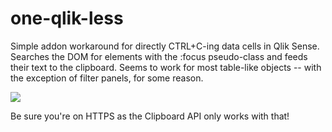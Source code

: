 # one-qlik-less
Simple addon workaround for directly CTRL+C-ing data cells in Qlik Sense. Searches the DOM for elements with the :focus pseudo-class and feeds their text to the clipboard. Seems to work for most table-like objects -- with the exception of filter panels, for some reason.

[<img src="https://blog.mozilla.org/addons/files/2015/11/get-the-addon.png">](https://addons.mozilla.org/pt-BR/firefox/addon/one-qlik-less/)

Be sure you're on HTTPS as the Clipboard API only works with that!
